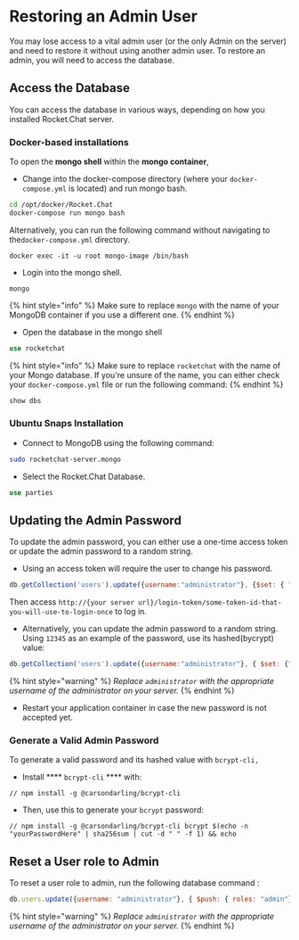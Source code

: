 # Restoring an Admin User

You may lose access to a vital admin user (or the only Admin on the server) and need to restore it without using another admin user. To restore an admin, you will need to access the database.

## Access the Database

You can access the database in various ways, depending on how you installed Rocket.Chat server.

### Docker-based installations

To open the **mongo shell** within the **mongo container**,

* Change into the docker-compose directory (where your `docker-compose.yml` is located) and run mongo bash.

```bash
cd /opt/docker/Rocket.Chat
docker-compose run mongo bash
```

Alternatively, you can run the following command without navigating to the`docker-compose.yml` directory.

```
docker exec -it -u root mongo-image /bin/bash
```

* Login into the mongo shell.

```
mongo
```

{% hint style="info" %}
Make sure to replace `mongo` with the name of your MongoDB container if you use a different one.
{% endhint %}

* Open the database in the mongo shell

```sql
use rocketchat
```

{% hint style="info" %}
Make sure to replace `rocketchat` with the name of your Mongo database. If you're unsure of the name, you can either check your `docker-compose.yml` file or run the following command:
{% endhint %}

```sql
show dbs
```

### Ubuntu Snaps Installation

* Connect to MongoDB using the following command:

```bash
sudo rocketchat-server.mongo
```

* Select the Rocket.Chat Database.

```sql
use parties
```

## Updating the Admin Password

To update the admin password, you can either use a one-time access token or update the admin password to a random string.&#x20;

* Using an access token will require the user to change his password.

```javascript
db.getCollection('users').update({username:"administrator"}, {$set: { "services":{"loginToken":{"token":"some-token-id-that-you-will-use-to-login-once"}}, "requirePasswordChange":true} })
```

Then access `http://{your server url}/login-token/some-token-id-that-you-will-use-to-login-once` to log in.

* Alternatively, you can update the admin password to a random string. Using `12345` as an example of the password, use its hashed(bycrypt) value:

```javascript
db.getCollection('users').update({username:"administrator"}, { $set: {"services" : { "password" : {"bcrypt" : "$2a$10$n9CM8OgInDlwpvjLKLPML.eizXIzLlRtgCh3GRLafOdR9ldAUh/KG" } } } })
```

{% hint style="warning" %}
_Replace `administrator` with the appropriate username of the administrator on your server._
{% endhint %}

* Restart your application container in case the new password is not accepted yet.

### **Generate a Valid Admin Password**

To generate a valid password and its hashed value with `bcrypt-cli,`

* Install **** `bcrypt-cli` **** with:

```
// npm install -g @carsondarling/bcrypt-cli
```

* Then,  use this to generate your `bcrypt` password:

```
// npm install -g @carsondarling/bcrypt-cli bcrypt $(echo -n "yourPasswordHere" | sha256sum | cut -d " " -f 1) && echo
```

## Reset a User role to Admin

To reset a user role to admin, run the following database command :

```javascript
db.users.update({username: "administrator"}, { $push: { roles: "admin"}})
```

{% hint style="warning" %}
_Replace `administrator` with the appropriate username of the administrator on your server._
{% endhint %}
